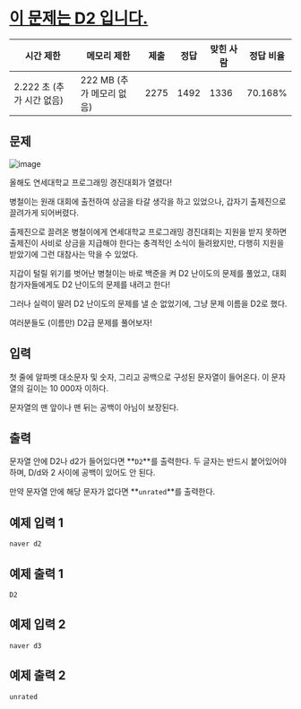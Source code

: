 # [이 문제는 D2 입니다.](https://www.acmicpc.net/problem/23303)

| 시간 제한 | 메모리 제한 | 제출 | 정답 | 맞힌 사람 | 정답 비율 |
| --- | --- | --- | --- | --- | --- |
| 2.222 초 (추가 시간 없음) | 222 MB (추가 메모리 없음) | 2275 | 1492 | 1336 | 70.168% |

## 문제

![image](https://upload.acmicpc.net/767c568a-5e3b-4dcf-9dc4-93cc1a0b11fc/)

올해도 연세대학교 프로그래밍 경진대회가 열렸다!

병철이는 원래 대회에 출전하여 상금을 타갈 생각을 하고 있었으나, 갑자기 출제진으로 끌려가게 되어버렸다.

출제진으로 끌려온 병철이에게 연세대학교 프로그래밍 경진대회는 지원을 받지 못하면 출제진이 사비로 상금을 지급해야 한다는 충격적인 소식이 들려왔지만, 다행히 지원을 받았기에 그런 대참사는 막을 수 있었다.

지갑이 털릴 위기를 벗어난 병철이는 바로 백준을 켜 D2 난이도의 문제를 풀었고, 대회 참가자들에게도 D2 난이도의 문제를 내려고 한다!

그러나 실력이 딸려 D2 난이도의 문제를 낼 순 없었기에, 그냥 문제 이름을 D2로 했다.

여러분들도 (이름만) D2급 문제를 풀어보자!

## 입력

첫 줄에 알파벳 대소문자 및 숫자, 그리고 공백으로 구성된 문자열이 들어온다. 이 문자열의 길이는 10 000자 이하다.

문자열의 맨 앞이나 맨 뒤는 공백이 아님이 보장된다.

## 출력

문자열 안에 D2나 d2가 들어있다면 **`D2`**를 출력한다. 두 글자는 반드시 붙어있어야 하며, D/d와 2 사이에 공백이 있어도 안 된다.

만약 문자열 안에 해당 문자가 없다면 **`unrated`**를 출력한다.

## 예제 입력 1

```
naver d2

```

## 예제 출력 1

```
D2

```

## 예제 입력 2

```
naver d3

```

## 예제 출력 2

```
unrated
```
